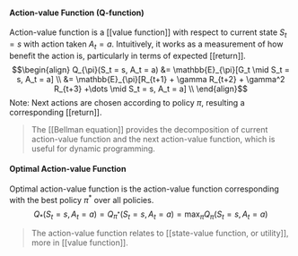 #### Action-value Function (Q-function)
Action-value function is a [[value function]] with respect to current state $S_t = s$ with action taken $A_t = a$. Intuitively, it works as a measurement of how benefit the action is, particularly in terms of expected [[return]].
$$\begin{align}
Q_{\pi}(S_t = s, A_t = a) &= \mathbb{E}_{\pi}[G_t \mid S_t = s, A_t = a] \\
&= \mathbb{E}_{\pi}[R_{t+1} + \gamma R_{t+2} + \gamma^2 R_{t+3} +\dots \mid S_t = s, A_t = a] \\
\end{align}$$
Note: Next actions are chosen according to policy $\pi$, resulting a corresponding [[return]].

> The [[Bellman equation]] provides the decomposition of current action-value function and the next action-value function, which is useful for dynamic programming.

#### Optimal Action-value Function
Optimal action-value function is the action-value function corresponding with the best policy $\pi^{*}$ over all policies.
$$Q_{*}(S_t=s, A_t=a) = Q_{\pi^*}(S_t=s, A_t=a) = \max_{\pi} Q_{\pi}(S_t = s, A_t=a)$$

> The action-value function relates to [[state-value function, or utility]], more in [[value function]].
